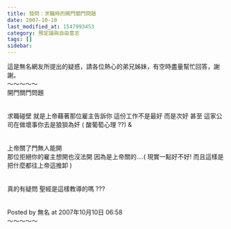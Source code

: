 ```yaml
---
title: 發問：求職時的開門關門問題
date: 2007-10-10
last_modified_at: 1547993453
category: 預定論與自由意志
tags: []
sidebar: 
---
```


<p>這是無名網友所提出的疑惑，請各位熱心的弟兄姊妹，有空時盡量幫忙回答，謝謝。<br/><!--more-->～～～～～<br/>開門關門問題<br/><br/><br/>求職碰壁 就是上帝藉著那位雇主告訴你 這份工作不是最好 而是次好 甚至 這家公司在做壞事你去是狼狽為奸 ( 酸葡萄心理 ??) &amp; <br/><br/><br/>上帝關了門無人能開<br/>那位拒絕你的雇主想開也沒法開 因為是上帝關的....( 現實一點好不好! 而且這樣是把什麼都往上帝這推卸 )<br/><br/><br/>真的有疑問 聖經是這樣教導的嗎 ???<br/><br/><br/>Posted by 無名 at 2007年10月10日 06:58 <br/>～～～～～<br/></p>